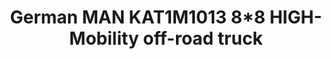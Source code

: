 ---
layout: product
title: "German MAN KAT1M1013 8*8 HIGH-Mobility off-road truck"
price: "2000" 
desc: "Maketa"
img_path: "/assets/img/UA72121.jpg"
brand: "N/A"
available: false
special_offer: false
new: false
soon: false
cat: "010000"
subcat: "013300"
subsubcat: "0N/A"
sifra: "UA72121"
popular: false
---